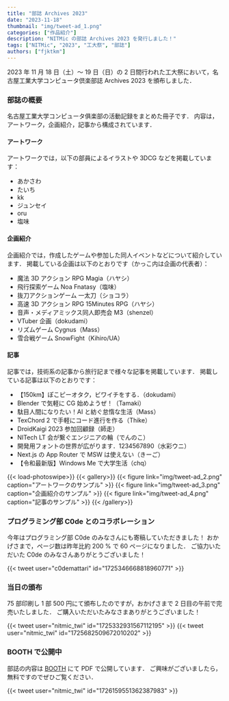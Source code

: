 ```yaml
---
title: "部誌 Archives 2023"
date: "2023-11-18"
thumbnail: "img/tweet-ad_1.png"
categories: ["作品紹介"]
description: "NITMic の部誌 Archives 2023 を発行しました！"
tags: ["NITMic", "2023", "工大祭", "部誌"]
authors: ["fjktkm"]
---
```


2023 年 11 月 18 日（土）～ 19 日（日）の 2 日間行われた工大祭において，名古屋工業大学コンピュータ倶楽部誌 Archives 2023 を頒布しました．

### 部誌の概要

名古屋工業大学コンピュータ俱楽部の活動記録をまとめた冊子です．
内容は，アートワーク，企画紹介，記事から構成されています．

#### アートワーク

アートワークでは，以下の部員によるイラストや 3DCG などを掲載しています：

- あかさわ
- たいち
- kk
- ジュンセイ
- oru
- 塩味

#### 企画紹介

企画紹介では，作成したゲームや参加した同人イベントなどについて紹介しています．
掲載している企画は以下のとおりです（かっこ内は企画の代表者）：

- 魔法 3D アクション RPG Magia（ハヤシ）
- 飛行探索ゲーム Noa Fnatasy（塩味）
- 抜刀アクションゲーム 一太刀（ショコラ）
- 高速 3D アクション RPG 15Minutes RPG（ハヤシ）
- 音声・メディアミックス同人即売会 M3（shenzel）
- VTuber 企画（dokudami）
- リズムゲーム Cygnus（Mass）
- 雪合戦ゲーム SnowFight（Kihiro/UA）

#### 記事

記事では，技術系の記事から旅行記まで様々な記事を掲載しています．
掲載している記事は以下のとおりです：

- 【150km】ぽこピーオタク，ビワイチをする．（dokudami）
- Blender で気軽に CG 始めようぜ！（Tamaki）
- 駄目人間になりたい！AI と紡ぐ怠惰な生活（Mass）
- TexChord 2 で手軽にコード進行を作る（Thike）
- DroidKaigi 2023 参加回顧録（師走）
- NITech LT 会が繋ぐエンジニアの輪（でんのこ）
- 開発用フォントの世界が広がります．1234567890（水彩ウニ）
- Next.js の App Router で MSW は使えない（きーご）
- 【令和最新版】Windows Me で大学生活（chq）

<!-- prettier-ignore-start -->
{{< load-photoswipe>}}
{{< gallery>}}
  {{< figure link="img/tweet-ad_2.png" caption="アートワークのサンプル" >}}
  {{< figure link="img/tweet-ad_3.png" caption="企画紹介のサンプル" >}}
  {{< figure link="img/tweet-ad_4.png" caption="記事のサンプル" >}}
{{< /gallery>}}
<!-- prettier-ignore-end -->

### プログラミング部 C0de とのコラボレーション

今年はプログラミング部 C0de のみなさんにも寄稿していただきました！
おかげさまで，ページ数は昨年比約 200 % で 60 ページになりました．
ご協力いただいた C0de のみなさんありがとうございました！

{{< tweet user="c0demattari" id="1725346668818960771" >}}

### 当日の頒布

75 部印刷し 1 部 500 円にて頒布したのですが，おかげさまで 2 日目の午前で完売いたしました．
ご購入いただいたみなさまありがとうございました！

{{< tweet user="nitmic_twi" id="1725332931567112195" >}}
{{< tweet user="nitmic_twi" id="1725682509672010202" >}}

### BOOTH で公開中

部誌の内容は [BOOTH](https://nitmic.booth.pm/items/5259998) にて PDF で公開しています．
ご興味がございましたら，無料ですのでぜひご覧ください．

{{< tweet user="nitmic_twi" id="1726159551362387983" >}}
